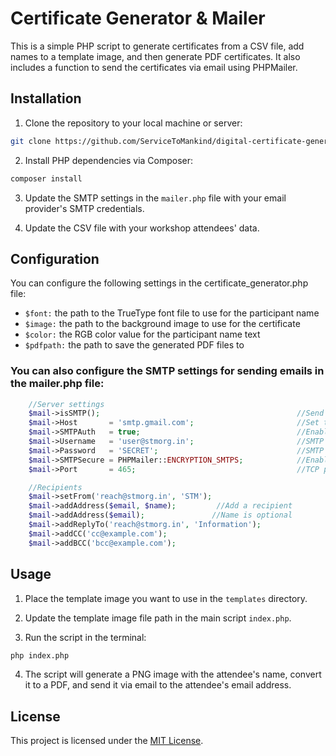 # Certificate Generator & Mailer

This is a simple PHP script to generate certificates from a CSV file, add names to a template image, and then generate PDF certificates. It also includes a function to send the certificates via email using PHPMailer.

## Installation

1. Clone the repository to your local machine or server:

```sh
git clone https://github.com/ServiceToMankind/digital-certificate-generator-and-mail.git
```

2. Install PHP dependencies via Composer:

```sh
composer install
```

3. Update the SMTP settings in the `mailer.php` file with your email provider's SMTP credentials.

4. Update the CSV file with your workshop attendees' data.

## Configuration

You can configure the following settings in the certificate_generator.php file:

- `$font:` the path to the TrueType font file to use for the participant name
- `$image:` the path to the background image to use for the certificate
- `$color:` the RGB color value for the participant name text
- `$pdfpath:` the path to save the generated PDF files to

### You can also configure the SMTP settings for sending emails in the mailer.php file:

```php
    //Server settings
    $mail->isSMTP();                                            //Send using SMTP
    $mail->Host       = 'smtp.gmail.com';                       //Set the SMTP server to send through
    $mail->SMTPAuth   = true;                                   //Enable SMTP authentication
    $mail->Username   = 'user@stmorg.in';                       //SMTP username
    $mail->Password   = 'SECRET';                               //SMTP password
    $mail->SMTPSecure = PHPMailer::ENCRYPTION_SMTPS;            //Enable implicit TLS encryption
    $mail->Port       = 465;                                    //TCP port to connect to; use 587 if you have set `SMTPSecure = PHPMailer::ENCRYPTION_STARTTLS`

    //Recipients
    $mail->setFrom('reach@stmorg.in', 'STM');
    $mail->addAddress($email, $name);         //Add a recipient
    $mail->addAddress($email);               //Name is optional
    $mail->addReplyTo('reach@stmorg.in', 'Information');
    $mail->addCC('cc@example.com');
    $mail->addBCC('bcc@example.com');
```

## Usage

1. Place the template image you want to use in the `templates` directory.

2. Update the template image file path in the main script `index.php`.

3. Run the script in the terminal:

```sh
php index.php
```

4. The script will generate a PNG image with the attendee's name, convert it to a PDF, and send it via email to the attendee's email address.

## License

This project is licensed under the [MIT License](https://github.com/ServiceToMankind/digital-certificate-generator-and-mail/blob/main/LICENSE).
